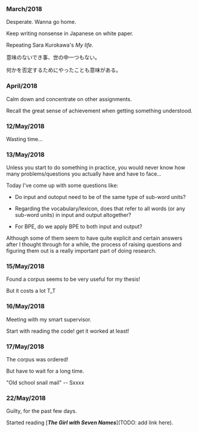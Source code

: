 <h3>March/2018</h3>

Desperate. Wanna go home.

Keep writing nonsense in Japanese on white paper.

Repeating Sara Kurokawa's _My life_.

意味のないでき事、世の中一つもない。

何かを否定するためにやったことも意味がある。


<h3>April/2018</h3>

Calm down and concentrate on other assignments.

Recall the great sense of achievement when getting something understood.


<h3>12/May/2018</h3>

Wasting time...

<h3>13/May/2018</h3>

Unless you start to do something in practice, you would never know how many problems/questions you actually have and have to face...

Today I've come up with some questions like:

- Do input and outoput need to be of the same type of sub-word units?

- Regarding the vocabulary/lexicon, does that refer to all words (or any sub-word units) in input and output altogether?

- For BPE, do we apply BPE to both input and output?

Although some of them seem to have quite explicit and certain answers after I thought through for a while, the process of raising questions and figuring them out is a really important part of doing research.


<h3>15/May/2018</h3>

Found a corpus seems to be very useful for my thesis!

But it costs a lot T_T


<h3>16/May/2018</h3>

Meeting with my smart supervisor. 

Start with reading the code! get it worked at least!


<h3>17/May/2018</h3>

The corpus was ordered!

But have to wait for a long time.

"Old school snail mail" -- Sxxxx


<h3>22/May/2018</h3>

Guilty, for the past few days.

Started reading [_**The Girl with Seven Names**_](TODO: add link here).
